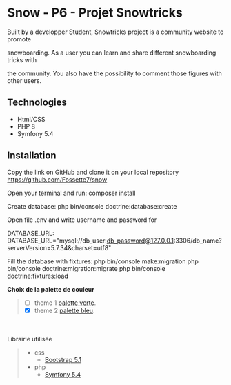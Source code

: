 # Snow - P6 - Projet Snowtricks

Built by a developper Student, Snowtricks project is a community website to promote

snowboarding. As a user you can learn and share different snowboarding tricks with

the community. You also have the possibility to comment those figures with other users.

## Technologies
- Html/CSS
- PHP 8
- Symfony 5.4

## Installation

Copy the link on GitHub and clone it on your local repository
https://github.com/Fossette7/snow

Open your terminal and run: composer install

Create database: php bin/console doctrine:database:create

Open file .env and write username and password for 

DATABASE_URL: DATABASE_URL="mysql://db_user:db_password@127.0.0.1:3306/db_name?serverVersion=5.7.34&charset=utf8"

Fill the database with fixtures: php bin/console make:migration php bin/console doctrine:migration:migrate php bin/console doctrine:fixtures:load

**Choix de la palette de couleur**
> - [ ] theme 1 [palette verte](https://colorhunt.co/palette/3e8e7e7cd1b8fabb51faedc6).
> - [x] theme 2 [palette bleu](https://colorhunt.co/palette/22577e5584ac95d1ccf6f2d4).
  
  <br/><br/>
Librairie utilisée
> - css
>   - [Bootstrap 5.1](https://getbootstrap.com/docs/5.1/getting-started/introduction/)
> - php
>   - [Symfony 5.4](https://symfony.com/download)
